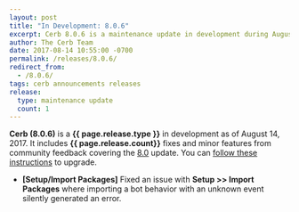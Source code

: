 ```yaml
---
layout: post
title: "In Development: 8.0.6"
excerpt: Cerb 8.0.6 is a maintenance update in development during August 2017 with 1 minor features and fixes from community feedback.
author: The Cerb Team
date: 2017-08-14 10:55:00 -0700
permalink: /releases/8.0.6/
redirect_from:
  - /8.0.6/
tags: cerb announcements releases
release:
  type: maintenance update
  count: 1
---
```


**Cerb (8.0.6)** is a **{{ page.release.type }}** in development as of August 14, 2017. It includes **{{ page.release.count}}** fixes and minor features from community feedback covering the [8.0](/releases/8.0/) update.  You can [follow these instructions](/docs/upgrading/) to upgrade.

* **[Setup/Import Packages]** Fixed an issue with **Setup >> Import Packages** where importing a bot behavior with an unknown event silently generated an error.


